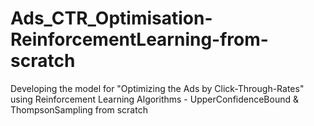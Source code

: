 # Ads_CTR_Optimisation-ReinforcementLearning-from-scratch
Developing the model for "Optimizing the Ads by Click-Through-Rates" using Reinforcement Learning Algorithms - UpperConfidenceBound &amp; ThompsonSampling from scratch
